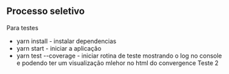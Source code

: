 ## Processo seletivo

Para testes
- yarn install - instalar dependencias
- yarn start - iniciar a aplicação
- yarn test --coverage - iniciar rotina de teste mostrando o log no console e podendo ter um visualização mlehor no html do convergence
Teste 2
